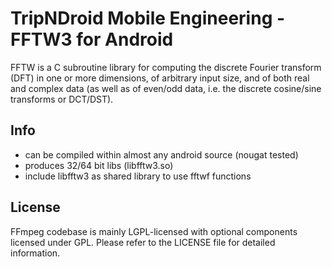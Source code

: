 TripNDroid Mobile Engineering - FFTW3 for Android
=================================================

FFTW is a C subroutine library for computing the discrete Fourier transform (DFT) in
one or more dimensions, of arbitrary input size, and of both real and complex data
(as well as of even/odd data, i.e. the discrete cosine/sine transforms or DCT/DST).

## Info

* can be compiled within almost any android source (nougat tested)
* produces 32/64 bit libs (libfftw3.so)
* include libfftw3 as shared library to use fftwf functions

## License

FFmpeg codebase is mainly LGPL-licensed with optional components licensed under
GPL. Please refer to the LICENSE file for detailed information.
